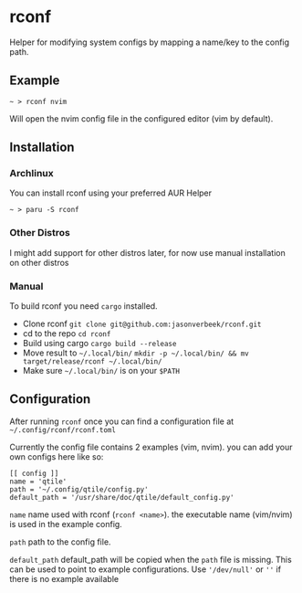 # rconf

Helper for modifying system configs by mapping a name/key to the config path.

## Example
```~ > rconf nvim```

Will open the nvim config file in the configured editor (vim by default).

## Installation

### Archlinux

You can install rconf using your preferred AUR Helper

`~ > paru -S rconf`

### Other Distros

I might add support for other distros later, for now use manual installation on other distros

### Manual

To build rconf you need `cargo` installed.

- Clone rconf `git clone git@github.com:jasonverbeek/rconf.git`
- cd to the repo `cd rconf`
- Build using cargo `cargo build --release`
- Move result to `~/.local/bin/` `mkdir -p ~/.local/bin/ && mv target/release/rconf ~/.local/bin/`
- Make sure `~/.local/bin/` is on your `$PATH`

## Configuration
After running `rconf` once you can find a configuration file at `~/.config/rconf/rconf.toml`

Currently the config file contains 2 examples (vim, nvim). you can add your own configs here like so:
```
[[ config ]]
name = 'qtile'
path = '~/.config/qtile/config.py'
default_path = '/usr/share/doc/qtile/default_config.py'
```
`name` name used with rconf (`rconf <name>`). the executable name (vim/nvim) is used in the example config.

`path` path to the config file.

`default_path` default_path will be copied when the `path` file is missing. This can be used to point to example configurations. Use `'/dev/null'` or `''` if there is no example available

